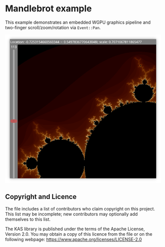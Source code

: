 Mandlebrot example
==========

This example demonstrates an embedded WGPU graphics pipeline and two-finger
scroll/zoom/rotation via `Event::Pan`.

![Mandlebrot](https://github.com/kas-gui/data-dump/blob/master/screenshots/mandlebrot.png)


Copyright and Licence
-------

The <COPYRIGHT> file includes a list of contributors who claim copyright on this
project. This list may be incomplete; new contributors may optionally add
themselves to this list.

The KAS library is published under the terms of the Apache License, Version 2.0.
You may obtain a copy of this licence from the <LICENSE-APACHE> file or on
the following webpage: <https://www.apache.org/licenses/LICENSE-2.0>
